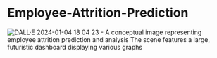 # Employee-Attrition-Prediction
![DALL·E 2024-01-04 18 04 23 - A conceptual image representing employee attrition prediction and analysis  The scene features a large, futuristic dashboard displaying various graphs](https://github.com/ViswanathRajuIndukuri/Employee-Attrition-Prediction/assets/144731305/5fd9c454-419d-4c09-b8eb-ac0c5b096afb)
